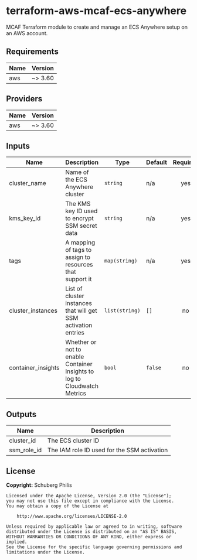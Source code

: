 # terraform-aws-mcaf-ecs-anywhere

MCAF Terraform module to create and manage an ECS Anywhere setup on an AWS account.

<!--- BEGIN_TF_DOCS --->
## Requirements

| Name | Version |
|------|---------|
| aws | ~> 3.60 |

## Providers

| Name | Version |
|------|---------|
| aws | ~> 3.60 |

## Inputs

| Name | Description | Type | Default | Required |
|------|-------------|------|---------|:--------:|
| cluster\_name | Name of the ECS Anywhere cluster | `string` | n/a | yes |
| kms\_key\_id | The KMS key ID used to encrypt SSM secret data | `string` | n/a | yes |
| tags | A mapping of tags to assign to resources that support it | `map(string)` | n/a | yes |
| cluster\_instances | List of cluster instances that will get SSM activation entries | `list(string)` | `[]` | no |
| container\_insights | Whether or not to enable Container Insights to log to Cloudwatch Metrics | `bool` | `false` | no |

## Outputs

| Name | Description |
|------|-------------|
| cluster\_id | The ECS cluster ID |
| ssm\_role\_id | The IAM role ID used for the SSM activation |

<!--- END_TF_DOCS --->

## License

**Copyright:** Schuberg Philis

```
Licensed under the Apache License, Version 2.0 (the "License");
you may not use this file except in compliance with the License.
You may obtain a copy of the License at

    http://www.apache.org/licenses/LICENSE-2.0

Unless required by applicable law or agreed to in writing, software
distributed under the License is distributed on an "AS IS" BASIS,
WITHOUT WARRANTIES OR CONDITIONS OF ANY KIND, either express or implied.
See the License for the specific language governing permissions and
limitations under the License.
```
